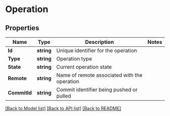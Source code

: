 # Operation

## Properties

Name | Type | Description | Notes
------------ | ------------- | ------------- | -------------
**Id** | **string** | Unique identifier for the operation | 
**Type** | **string** | Operation type | 
**State** | **string** | Current operation state | 
**Remote** | **string** | Name of remote associated with the operation | 
**CommitId** | **string** | Commit identifier being pushed or pulled | 

[[Back to Model list]](../README.md#documentation-for-models) [[Back to API list]](../README.md#documentation-for-api-endpoints) [[Back to README]](../README.md)


